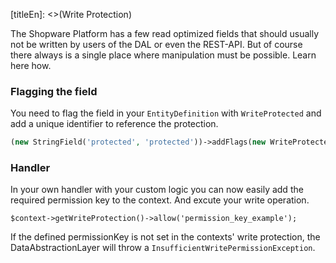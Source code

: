 [titleEn]: <>(Write Protection)

The Shopware Platform has a few read optimized fields that should usually not be written by users of the DAL or even the REST-API. But of course there always is a single place where manipulation must be possible. Learn here how.

### Flagging the field

You need to flag the field in your `EntityDefinition` with `WriteProtected` and add a unique identifier to reference the protection.

```php
(new StringField('protected', 'protected'))->addFlags(new WriteProtected('permission_key_example'));
```

### Handler

In your own handler with your custom logic you can now easily add the required permission key to the context. And excute your write operation.

```
$context->getWriteProtection()->allow('permission_key_example');
```

If the defined permissionKey is not set in the contexts' write protection, the DataAbstractionLayer will throw a `InsufficientWritePermissionException`.